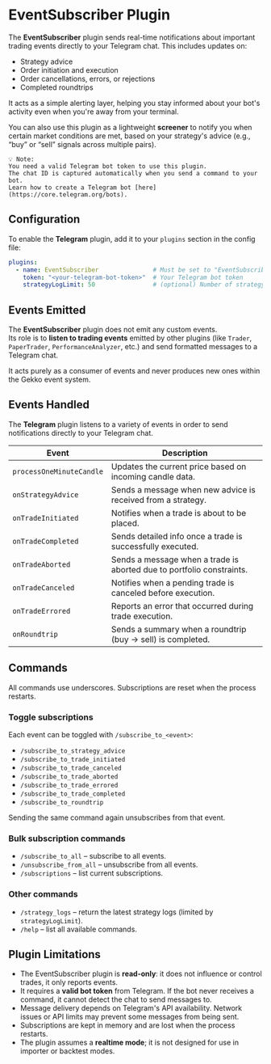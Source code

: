 # EventSubscriber Plugin

The **EventSubscriber** plugin sends real-time notifications about important trading events directly to your Telegram chat. This includes updates on:

- Strategy advice
- Order initiation and execution
- Order cancellations, errors, or rejections
- Completed roundtrips

It acts as a simple alerting layer, helping you stay informed about your bot's activity even when you're away from your terminal.

You can also use this plugin as a lightweight **screener** to notify you when certain market conditions are met, based on your strategy's advice (e.g., “buy” or “sell” signals across multiple pairs).

```
💡 Note:
You need a valid Telegram bot token to use this plugin.
The chat ID is captured automatically when you send a command to your bot.
Learn how to create a Telegram bot [here](https://core.telegram.org/bots).
```

## Configuration

To enable the **Telegram** plugin, add it to your `plugins` section in the config file:

```yaml
plugins:
  - name: EventSubscriber               # Must be set to "EventSubscriber"
    token: "<your-telegram-bot-token>"  # Your Telegram bot token
    strategyLogLimit: 50                # (optional) Number of strategy logs to return
```
## Events Emitted

The **EventSubscriber** plugin does not emit any custom events.  
Its role is to **listen to trading events** emitted by other plugins (like `Trader`, `PaperTrader`, `PerformanceAnalyzer`, etc.) and send formatted messages to a Telegram chat.

It acts purely as a consumer of events and never produces new ones within the Gekko event system.


## Events Handled

The **Telegram** plugin listens to a variety of events in order to send notifications directly to your Telegram chat.

| Event                    | Description                                                                |
|--------------------------|----------------------------------------------------------------------------|
| `processOneMinuteCandle` | Updates the current price based on incoming candle data.                   |
| `onStrategyAdvice`       | Sends a message when new advice is received from a strategy.               |
| `onTradeInitiated`       | Notifies when a trade is about to be placed.                               |
| `onTradeCompleted`       | Sends detailed info once a trade is successfully executed.                 |
| `onTradeAborted`         | Sends a message when a trade is aborted due to portfolio constraints.      |
| `onTradeCanceled`        | Notifies when a pending trade is canceled before execution.                |
| `onTradeErrored`         | Reports an error that occurred during trade execution.                     |
| `onRoundtrip`            | Sends a summary when a roundtrip (buy → sell) is completed.                |

## Commands

All commands use underscores. Subscriptions are reset when the process restarts.

### Toggle subscriptions

Each event can be toggled with `/subscribe_to_<event>`:

- `/subscribe_to_strategy_advice`
- `/subscribe_to_trade_initiated`
- `/subscribe_to_trade_canceled`
- `/subscribe_to_trade_aborted`
- `/subscribe_to_trade_errored`
- `/subscribe_to_trade_completed`
- `/subscribe_to_roundtrip`

Sending the same command again unsubscribes from that event.

### Bulk subscription commands

- `/subscribe_to_all` – subscribe to all events.
- `/unsubscribe_from_all` – unsubscribe from all events.
- `/subscriptions` – list current subscriptions.

### Other commands

- `/strategy_logs` – return the latest strategy logs (limited by `strategyLogLimit`).
- `/help` – list all available commands.

## Plugin Limitations

- The EventSubscriber plugin is **read-only**: it does not influence or control trades, it only reports events.
- It requires a **valid bot token** from Telegram. If the bot never receives a command, it cannot detect the chat to send messages to.
- Message delivery depends on Telegram's API availability. Network issues or API limits may prevent some messages from being sent.
- Subscriptions are kept in memory and are lost when the process restarts.
- The plugin assumes a **realtime mode**; it is not designed for use in importer or backtest modes.

